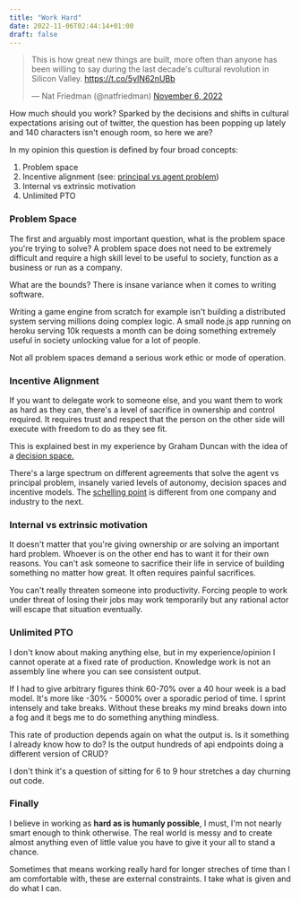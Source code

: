 ```yaml
---
title: "Work Hard"
date: 2022-11-06T02:44:14+01:00
draft: false
---
```


<blockquote class="twitter-tweet"><p lang="en" dir="ltr">This is how great new things are built, more often than anyone has been willing to say during the last decade&#39;s cultural revolution in Silicon Valley. <a href="https://t.co/5yIN62nUBb">https://t.co/5yIN62nUBb</a></p>&mdash; Nat Friedman (@natfriedman) <a href="https://twitter.com/natfriedman/status/1589051044369420288?ref_src=twsrc%5Etfw">November 6, 2022</a></blockquote> <script async src="https://platform.twitter.com/widgets.js" charset="utf-8"></script>

How much should you work? Sparked by the decisions and shifts in cultural 
expectations arising out of twitter, the question has been popping up lately and 
140 characters isn't enough room, so here we are?

In my opinion this question is defined by four broad concepts:
1. Problem space
2. Incentive alignment (see: [principal vs agent problem](https://nav.al/principal-agent#:~:text=A%20principal%20is%20an%20owner%3B%20an%20agent%20is%20an%20employee&text=In%20this%20case%20it's%20a,an%20agent%20as%20an%20employee.))
3. Internal vs extrinsic motivation
4. Unlimited PTO

### Problem Space
The first and arguably most important question, what is the problem space you're trying to solve?
A problem space does not need to be extremely difficult and require a high skill level to be 
useful to society, function as a business or run as a company.

What are the bounds? There is insane variance when it comes to writing software.

Writing a game engine from scratch for example isn't building a distributed system serving millions doing complex logic. A small
node.js app running on heroku serving 10k requests a month can be doing something 
extremely useful in society unlocking value for a lot of people.

Not all problem spaces demand a serious work ethic or mode of operation.

### Incentive Alignment
If you want to delegate work to someone else, and you want them to work as hard as they can,
there's a level of sacrifice in ownership and control required. It requires trust and respect 
that the person on the other side will execute with freedom to do as they see fit. 

This is explained best in my experience by Graham Duncan with the idea of a [decision space.](https://grahamduncan.blog/letter-to-a-friend-who-just-made-a-lot-of-money/)

There's a large spectrum on different agreements that solve the agent vs principal problem, insanely varied levels 
of autonomy, decision spaces and incentive models. The [schelling point](https://en.wikipedia.org/wiki/Focal_point_(game_theory))
is different from one company and industry to the next.

### Internal vs extrinsic motivation
It doesn't matter that you're giving ownership or are solving an important hard problem.
Whoever is on the other end has to want it for their own reasons.
You can't ask someone to sacrifice their life in service of building something no matter how 
great. It often requires painful sacrifices.

You can't really threaten someone into productivity. Forcing people to work under threat of losing 
their jobs may work temporarily but any rational actor will escape that situation eventually.

### Unlimited PTO
I don't know about making anything else, but in my experience/opinion I cannot operate at 
a fixed rate of production. Knowledge work is not an assembly line where you can see consistent output.

If I had to give arbitrary figures think 60-70% over a 40 hour week is a bad model. It's more like
-30% - 5000% over a sporadic period of time. I sprint intensely and take breaks. Without these
breaks my mind breaks down into a fog and it begs me to do something anything mindless.

This rate of production depends again on what the output is. Is it something I already know how to do?
Is the output hundreds of api endpoints doing a different version of CRUD?

I don't think it's a question of sitting for 6 to 9 hour stretches a day churning out code.

### Finally
I believe in working as **hard as is humanly possible**, I must, I'm not nearly smart enough to think otherwise. 
The real world is messy and to create almost anything even of little value you have to give it your all to stand a chance.

Sometimes that means working really hard for longer streches of time than I am comfortable with,
these are external constraints. I take what is given and do what I can.
